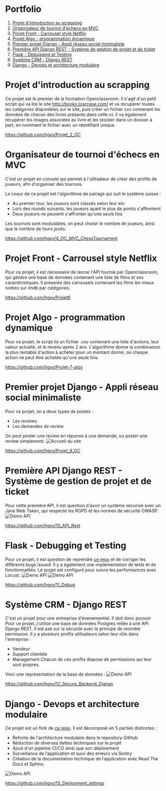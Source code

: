# Portfolio

1. [Projet d'introduction au scrapping](#projet-dintroduction-au-scrapping)
2. [Organisateur de tournoi d'échecs en MVC](#organisateur-de-tournoi-déchecs-en-mvc)
3. [Projet Front - Carrousel style Netflix](#projet-front---carrousel-style-netflix)
4. [Projet Algo - programmation dynamique](#projet-algo---programmation-dynamique)
5. [Premier projet Django - Appli réseau social minimaliste](#premier-projet-django---appli-réseau-social-minimaliste)
6. [Première API Django REST - Système de gestion de projet et de ticket](#première-api-django-rest---système-de-gestion-de-projet-et-de-ticket)
7. [Flask - Debugging et Testing](#flask---debugging-et-testing)
8. [Système CRM - Django REST](#système-crm---django-rest)
9. [Django - Devops et architecture modulaire](#django---devops-et-architecture-modulaire)

# Projet d'introduction au scrapping

Ce projet est le premier de la formation Openclassroom. Il s'agit d'un petit script qui va lire le site http://books.toscrape.com/
et va récupérer toutes les catégories disponibles sur le site, puis créer un fichier csv contenant les données de chacun des livres
présents dans celle-ci.
Il va également récupérer les images associées au livre et les stocker dans un dossier à part, en nommant le fichier avec
un identifiant unique.

https://github.com/hgxv/Projet_2_OC

# Organisateur de tournoi d'échecs en MVC

C'est un projet en console qui permet à l'utilisateur de créer des profils de joueurs, afin d'organiser des tournois.

Le coeur de ce projet est l'algorithme de pairage qui suit le système suisse :
- Au premier tour, les joueurs sont classés selon leur elo
- Lors des rounds suivants, les joueurs ayant le plus de points s'affrontent
- Deux joueurs ne peuvent s'affronter qu'une seule fois

Les tournois sont modulables, on peut choisir le nombre de joueurs, ainsi que le nombre de tours joués.

https://github.com/hgxv/4_OC_MVC_ChessTournament

# Projet Front - Carrousel style Netflix

Pour ce projet, il est nécessaire de lancer l'API fournie par Openclassroom, qui génère une base de données
contenant une liste de films et ses caractéristiques.
Il présente des carrousels contenant les films les mieux notées sur imdb par catégories.

https://github.com/hgxv/Projet6

# Projet Algo - programmation dynamique

Pour ce projet, le script lis un fichier .csv contenant une liste d'actions, leur valeur actuelle, et le revenu après 2 ans.
L'algorithme donne la combinaison la plus rentable d'action à acheter pour un montant donné, où chaque action ne peut
être achetée qu'une seule fois.

https://github.com/hgxv/Projet-7-algo

# Premier projet Django - Appli réseau social minimaliste

Pour ce projet, on a deux types de postes :
- Les reviews
- Les demandes de review

On peut poster une review en réponse à une demande, ou poster une review simplement.
![Accueil du site](/images/9.PNG)

https://github.com/hgxv/Projet_9_OC

# Première API Django REST - Système de gestion de projet et de ticket

Pour cette première API, il est question d'avoir un système sécurisé avec un Java Web Token, qui respecte les RGPD et les
normes de sécurité OWASP.
![Demo API](/images/10_Rest.PNG)

https://github.com/hgxv/10_API_Rest

# Flask - Debugging et Testing

Pour ce projet, il est question de reprendre [ce repo](https://github.com/OpenClassrooms-Student-Center/Python_Testing) et de corriger les différents bugs issued.
Il y a également une implémentation de tests et de fonctionnalités. Le projet est configuré pour suivre les performances avec Locust.
![Demo API](/images/11_show.PNG)
![Demo API](/images/11_locust.PNG)

https://github.com/hgxv/11_Debug

# Système CRM - Django REST
C'est un projet pour une entreprise d'évenementiel. Il doit donc pouvoir 
Pour ce projet, j'utilise une base de données Postgres reliée à une API Django REST. Il est axé sur la sécurité avec le principe
de moindre permission.
Il y a plusieurs profils utilisateurs selon leur rôle dans l'entreprise :
- Vendeur
- Support clientèle
- Management
Chacun de ces profils dispose de permissions qui leur sont propres.

Voici une représentation de la base de données :
![Demo API](/images/12_bdd.png)

https://github.com/hgxv/12_Secure_Backend_Django

# Django - Devops et architecture modulaire

Ce projet est un fork de [ce repo](https://github.com/OpenClassrooms-Student-Center/Python-OC-Lettings-FR).
Il est décomposé en 5 parties distinctes :

- Refonte de l'architecture modulaire dans le repository GitHub
- Réduction de diverses dettes techniques sur le projet
- Ajout d'un pipeline CI/CD ainsi que son déploiement
- Surveillance de l’application et suivi des erreurs via Sentry
- Création de la documentation technique de l’application avec Read The Docs et Sphinx.

![Demo API](/images/13_show.PNG)

https://github.com/hgxv/13_Deployment_lettings
